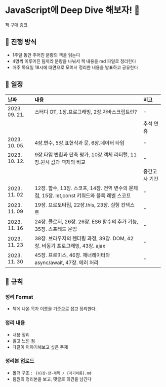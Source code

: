 # JavaScript에 Deep Dive 해보자! 🌊

책 구매  [링크](https://product.kyobobook.co.kr/detail/S000001766445)

## 📌 진행 방식

- 1주일 동안 주어진 분량의 책을 읽는다
- 4명씩 이루어진 팀끼리 분량을 나눠서 책 내용을 md 파일로 정리한다
- 매주 목요일 18시에 대면으로 모여서 정리한 내용을 발표하고 공유한다

## 📌 일정

|     날짜             |  내용                               | 비고 |
| :----------------- | :------------------------------  | :----- |
| 2023. 09. 21. | 스터디 OT, 1장.프로그래밍, 2장.자바스크립트란? |  -   |
|               |                                |   추석 연휴  |     |
| 2023. 10. 05. | 4장.변수, 5장.표현식과 문, 6장.데이터 타입 |  -   |                          
| 2023. 10. 12. | 9장.타입 변환과 단축 평가, 10장.객체 리터럴, 11장.원시 값과 객체의 비교 |  -   |
|               |                                |  중간고사 기간 |
| 2023. 11. 02  | 12장. 함수, 13장. 스코프, 14장. 전역 변수의 문제점, 15장. let,const 키워드와 블록 레벨 스코프 |  -   |
| 2023. 11. 09  | 19장. 프로토타입, 22장.this, 23장. 실행 컨텍스트 |  -   |
| 2023. 11. 16  | 24장. 클로저, 26장. 26장. ES6 함수의 추가 기능, 35장. 스프레드 문법 |  -   |
| 2023. 11. 23  | 38장. 브라우저의 렌더링 과정, 39장. DOM, 42장. 비동기 프로그래밍, 43장. ajax |  -   |
| 2023. 11. 30  | 45장. 프로미스, 46장. 제너레이터와 async/await, 47장. 에러 처리 |  -   |

## 📌 규칙

### 정리 Format

- 책에 나온 목차 이름을 기준으로 잡고 정리한다.

### 정리 내용

- 내용 정리
- 읽고 느낀 점
- 다같이 이야기해보고 싶은 주제

### 정리본 업로드

- 폴더 구조 : ` {n}장-장-제목 / {자기이름}.md`
- 팀원의 정리본을 보고, 댓글로 의견을 남긴다

